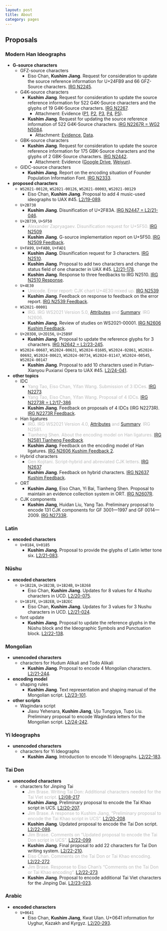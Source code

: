 ```yaml
---
layout: post
title: About
category: pages
---
```


## Proposals

### Modern Han Ideographs

- **G-source characters**
  - GFZ-source characters
    - Eiso Chan, **Kushim Jiang**. Request for consideration to update the source reference information for U+24FB9 and 66 GFZ-Source characters. [IRG N2245](https://appsrv.cse.cuhk.edu.hk/~irg/irg/irg48/IRGN2245.pdf).
  - G4K-source characters
    - **Kushim Jiang**. Request for consideration to update the source reference information for 522 G4K-Source characters and the glyphs of 19 G4K-Source characters. [IRG N2267](https://appsrv.cse.cuhk.edu.hk/~irg/irg/irg49/IRGN2267G4KIssues.pdf).
      - Attachment: Evidence ([P1](https://drive.google.com/open?id=0B2UadUw9e-TmdEMwY0tvcTFnQ3M), [P2](https://drive.google.com/file/d/0B2UadUw9e-TmRG5lS1pRVHVCc3c/view?usp=sharing), [P3](https://drive.google.com/file/d/0B2UadUw9e-TmSFdzSjFHdG5ZVUE/view?usp=sharing), [P4](https://drive.google.com/open?id=0B2UadUw9e-TmdzlTZm5kM3g0dU0), [P5](https://drive.google.com/open?id=0B2UadUw9e-TmTXQtcXdpVmZNTkE)).
    - **Kushim Jiang**. Request for updating the source reference information of 522 G4K-Source characters. [IRG N2267R = WG2 N5084](https://unicode.org/wg2/docs/n5084-IRGN2267R_G4K.pdf).
      - Attachment: [Evidence](https://unicode.org/wg2/docs/n5084-IRGN2267R_G4Kattachment.pdf), [Data](https://unicode.org/wg2/docs/n5084-IRGN2267R_G4KTable.xlsx).
  - GBK-source characters
    - **Kushim Jiang**. Request for consideration to update the source reference information for 175 GBK-Source characters and the glyphs of 2 GBK-Source characters. [IRG N2442](https://appsrv.cse.cuhk.edu.hk/~irg/irg/irg53/IRGN2442_GBK_issues.pdf).
      - Attachment: Evidence ([Google Drive](https://drive.google.com/file/d/1B2bfJArRossIi7XJHHvgqGz1JCJVnkbP/view?usp=sharing), [Weiyun](https://share.weiyun.com/W9gXEfpI)).
  - GIDC-source characters
    - **Kushim Jiang**. Report on the encoding situation of Founder Population Information Font. [IRG N2333](https://appsrv.cse.cuhk.edu.hk/~irg/irg/irg51/IRGN2333FounderFont.pdf).
- **proposed characters**
  - `WS2021-00120`, `WS2021-00126`, `WS2021-00003`, `WS2021-00129`
    - Eiso Chan, **Kushim Jiang**. Proposal to add 4 music-used ideographs to UAX #45. [L2/19-089](http://www.unicode.org/L2/L2019/19089-uax45music.pdf).
  - `U+2B738`
    - **Kushim Jiang**. Disunification of U+2F83A. [IRG N2447 = L2/21-046](https://appsrv.cse.cuhk.edu.hk/~irg/irg/irg53/IRGN2447_2F83A.pdf).
  - `U+2B739`, `U+5F50`
    - <span style="color:#bbb">Alexander Zapryagaev. Disunification request for U+5F50. [IRG N2509](https://appsrv.cse.cuhk.edu.hk/~irg/irg/irg57/IRGN2509.pdf).</span>
    - **Kushim Jiang**. G-source implementation report on U+5F50. [IRG N2509 Feedback](https://appsrv.cse.cuhk.edu.hk/~irg/irg/irg58/IRGN2509KushimFeedback.pdf).
  - `U+FA99`, `U+FAB0`, `U+FAD1`
    - **Kushim Jiang**. Disunification request for 3 characters. [IRG N2510](https://appsrv.cse.cuhk.edu.hk/~irg/irg/irg57/IRGN2510_Disunify-3-chars.pdf).
    - **Kushim Jiang**. Proposal to add two characters and change the status field of one character in UAX #45. [L2/21-178](http://www.unicode.org/L2/L2021/21178-jiang-two-characters.pdf).
    - **Kushim Jiang**. Response to three feedbacks to IRG N2510. [IRG N2510 Response](https://appsrv.cse.cuhk.edu.hk/~irg/irg/irg58/IRGN2510_KJresponse.pdf).
  - `U+4E30`
    - <span style="color:#bbb">Unicode. Error report: CJK chart U+4E30 mixed up. [IRG N2539](https://appsrv.cse.cuhk.edu.hk/~irg/irg/irg58/IRGN2539_4E30Issue.pdf).</span>
    - **Kushim Jiang**. Feedback on response to feedback on the error report. [IRG N2539 Feedback](https://appsrv.cse.cuhk.edu.hk/~irg/irg/irg58/IRGN2539KushimFeedbck.pdf).
  - `WS2021-00001`
    - <span style="color:#bbb">IRG. IRG WS2021 Version 5.0, [Attributes](https://appsrv.cse.cuhk.edu.hk/~irg/irg/irg61/IRGN2606WS2021v5.xlsx) and [Summary](https://appsrv.cse.cuhk.edu.hk/~irg/irg/irg61/IRGN2606WS2021v5-import-summary.pdf). IRG N2606.</span>
    - **Kushim Jiang**. Review of studies on WS2021-00001. [IRG N2606 Kushim Feedback](https://appsrv.cse.cuhk.edu.hk/~irg/irg/irg61/IRGN2606KushimFeedback-ws2021-00001.pdf).
  - `U+203D8`, `U+2D156`, `U+25B9F`
    - **Kushim Jiang**. Proposal to update the reference glyphs for 3 characters. [IRG N2642 = L2/23-245](https://appsrv.cse.cuhk.edu.hk/~irg/irg/irg61/IRGN2642-update-3-characters.pdf).
  - `WS2024-00687`, `WS2024-00631`, `WS2024-01605`, `WS2024-02861`, `WS2024-00692`, `WS2024-00623`, `WS2024-00734`, `WS2024-01147`, `WS2024-00545`, `WS2024-00147`
    - **Kushim Jiang**. Proposal to add 10 characters used in Putian–Xianyou Puxianxi Opera to UAX #45. [L2/24-041](https://www.unicode.org/L2/L2024/24041-add-10-chars.pdf).
- **other topics**
  - IDC
    - <span style="color:#bbb">Yang Tao, Eiso Chan, Yifan Wang. Submission of 3 IDCes. [IRG N2273](https://appsrv.cse.cuhk.edu.hk/~irg/irg/irg49/IRGN2273Proposed3NewIDCs.pdf).</span>
    - <span style="color:#bbb">Yang Tao, Eiso Chan, Yifan Wang. Proposal of 4 IDCs. [IRG N2273R = L2/17-386](https://appsrv.cse.cuhk.edu.hk/~irg/irg/irg50/IRGN2273Proposed4NewIDCRevised.pdf).</span>
    - **Kushim Jiang**. Feedback on proposals of 4 IDCs (IRG N2273R). [IRG N2273R Feedback](https://appsrv.cse.cuhk.edu.hk/~irg/irg/irg53/IRGN2273R_Kushim_Feedback.pdf).
  - Han ligatures
    - <span style="color:#bbb">IRG. IRG WS2021 Version 4.0, [Attributes](https://appsrv.cse.cuhk.edu.hk/~irg/irg/irg59/IRGN2581WS2021v4.0-attributes.xlsx) and [Summary](https://appsrv.cse.cuhk.edu.hk/~irg/irg/irg59/IRGN2581WS2021v4.0-import-summary.pdf). IRG N2581.</span>
    - <span style="color:#bbb">Tianheng Shen. About the encoding model on Han ligatures. [IRG N2581 Tianheng Feedback](https://appsrv.cse.cuhk.edu.hk/~irg/irg/irg60/IRGN2581FeedbackHanLigatures.pdf).</span>
    - **Kushim Jiang**. Feedback on the encoding model of Han ligatures. [IRG N2606 Kushim Feedback 2](https://appsrv.cse.cuhk.edu.hk/~irg/irg/irg61/IRGN2606KushimFeedback-cjk-ligature.pdf).
  - Hybrid characters
    - <span style="color:#bbb">Gen Kojitani. Script-hybrid and abreviated CJK letters. [IRG N2637](https://appsrv.cse.cuhk.edu.hk/~irg/irg/irg61/IRGN2637.pdf).</span>
    - **Kushim Jiang**. Feedback on hybrid characters. [IRG N2637 Kushim Feedback](https://appsrv.cse.cuhk.edu.hk/~irg/irg/irg61/IRGN2637KushimFeedback-hybrid-cjk.pdf).
  - ORT
    - **Kushim Jiang**, Eiso Chan, Yi Bai, Tianheng Shen. Proposal to maintain an evidence collection system in ORT. [IRG N2607R](https://appsrv.cse.cuhk.edu.hk/~irg/irg/irg60/IRGN2607_evidence_collection.pdf).
  - CJK components
    - **Kushim Jiang**, Huidan Liu, Yang Tao. Preliminary proposal to encode 131 CJK components for GF 3001—1997 and GF 0014—2009. [IRG N2733R](https://www.unicode.org/irg/docs/n2733r-CJKComponents4IDS.pdf).

### Latin

- **encoded characters**
  - `U+0184`, `U+0185`
    - **Kushim Jiang**. Proposal to provide the glyphs of Latin letter tone six. [L2/21-083](http://www.unicode.org/L2/L2021/21083-tone-six-glyphs.pdf).

### Nüshu

- **encoded characters**
  - `U+1B22A`, `U+1B23B`, `U+1B24B`, `U+1B268`
    - Eiso Chan, **Kushim Jiang**. Updates for 8 values for 4 Nushu characters in UCD. [L2/20-075](https://www.unicode.org/L2/L2020/20075-nushu-prop-upd.pdf).
  - `U+1B1FE`, `U+1B2EB`, `U+1B2EC`
    - Eiso Chan, **Kushim Jiang**. Updates for 3 values for 3 Nushu characters in UCD. [L2/21-024](https://www.unicode.org/L2/L2021/21024-nushu-prop-chg.pdf).
  - font update
    - **Kushim Jiang**. Proposal to update the reference glyphs in the Nüshu block and the Ideographic Symbols and Punctuation block. [L2/22-138](http://www.unicode.org/L2/L2022/22138-nushu-font-update.pdf).

### Mongolian

- **unencoded characters**
  - characters for Hudum Alikali and Todo Alikali
    - **Kushim Jiang**. Proposal to encode 4 Mongolian characters. [L2/21-244](https://www.unicode.org/L2/L2021/21244-mongolian-add-four.pdf).
- **encoding model**
  - shaping rules
    - **Kushim Jiang**. Text representation and shaping manual of the Mongolian script. [L2/23-101](http://www.unicode.org/L2/L2023/23101-mongolian-draft-utn.pdf).
- **other scripts**
  - Wagindara script
    - Jiaxu Yehenara, **Kushim Jiang**, Uju Tunggiya, Tupo Liu. Preliminary proposal to encode Wagindara letters for the Mongolian script. [L2/24-242](https://www.unicode.org/L2/L2024/24242-wagindara.pdf).

### Yi Ideographs

- **unencoded characters**
  - characters for Yi Ideographs
    - **Kushim Jiang**. Introduction to encode Yi Ideographs. [L2/22-183](http://www.unicode.org/L2/L2022/22183-yi-preliminary.pdf).

### Tai Don

- **unencoded characters**
  - characters for Jinping Tai
    - <span style="color:#bbb">Jim Brase. Writing Tai Don: Additional characters needed for the Tai Viet script. [L2/08-217](https://www.unicode.org/L2/L2008/08217-tai-don.pdf).</span>
    - **Kushim Jiang**. Preliminary proposal to encode the Tai Khao script in UCS. [L2/20-207](https://www.unicode.org/L2/L2020/20207-tai-khao.pdf).
    - <span style="color:#bbb">Jim Brase. A response to Kushim Jiang, “Preliminary proposal to encode the Tai Khao script in UCS”. [L2/20-208](https://www.unicode.org/L2/L2020/20208-tai-khao-response.pdf).</span>
    - **Kushim Jiang**. Updated proposal to encode the Tai Don script. [L2/22-098](http://www.unicode.org/L2/L2022/22098-tai-don.pdf).
    - <span style="color:#bbb">Jim Brase. Comments on “Updated proposal to encode the Tai Don script in UCS”. [L2/22-099](https://www.unicode.org/L2/L2022/22099-tai-don-comment.pdf).</span>
    - **Kushim Jiang**. Final proposal to add 22 characters for Tai Don writing system. [L2/22-210](http://www.unicode.org/L2/L2022/22210-tai-don-script.pdf).
    - <span style="color:#bbb">Eiso Chan. Comments on the Tai Don or Tai Khao encoding. [L2/22-272](https://www.unicode.org/L2/L2022/22272-tai-don-comments.pdf).</span>
    - <span style="color:#bbb">Jim Brase. Response to Eiso Chan’s “Comments on the Tai Don or Tai Khao encoding”. [L2/22-273](https://www.unicode.org/L2/L2022/22273-tai-don-cmt-response.pdf).</span>
    - **Kushim Jiang**. Proposal to encode additional Tai Viet characters for the Jinping Dai. [L2/23-023](http://www.unicode.org/L2/L2023/23023-add-tai-viet.pdf).

### Arabic

- **encoded characters**
  - `U+0641`
    - Eiso Chan, **Kushim Jiang**, Kwat Ulan. U+0641 information for Uyghur, Kazakh and Kyrgyz. [L2/20-293](https://www.unicode.org/L2/L2020/20293-0641-issue.pdf).
